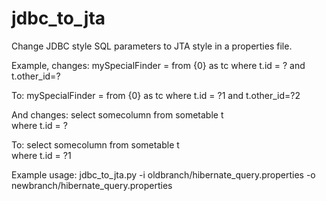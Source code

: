# jdbc_to_jta
Change JDBC style SQL parameters to JTA style in a properties file.

Example, changes:
mySpecialFinder = from {0} as tc where t.id = ? and t.other_id=?

To:
mySpecialFinder = from {0} as tc where t.id = ?1 and t.other_id=?2

And changes:
select somecolumn from sometable t \
where t.id = ?

To:
select somecolumn from sometable t \
where t.id = ?1

Example usage:
jdbc_to_jta.py -i oldbranch/hibernate_query.properties -o newbranch/hibernate_query.properties
